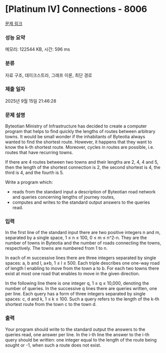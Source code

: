# [Platinum IV] Connections - 8006 

[문제 링크](https://www.acmicpc.net/problem/8006) 

### 성능 요약

메모리: 122544 KB, 시간: 596 ms

### 분류

자료 구조, 데이크스트라, 그래프 이론, 최단 경로

### 제출 일자

2025년 9월 15일 21:46:28

### 문제 설명

<p>Byteotian Ministry of Infrastructure has decided to create a computer program that helps to find quickly the lengths of routes between arbitrary towns. It would be small wonder if the inhabitants of Byteotia always wanted to find the shortest route. However, it happens that they want to know the k-th shortest route. Moreover, cycles in routes are possible, i.e. routes that have recurring towns.</p>

<p>If there are 4 routes between two towns and their lengths are 2, 4, 4 and 5, then the length of the shortest connection is 2, the second shortest is 4, the third is 4, and the fourth is 5.</p>

<p>Write a program which:</p>

<ul>
	<li>reads from the standard input a description of Byteotian road network and queries     concerning lengths of journey routes,</li>
	<li>computes and writes to the standard output answers to the queries read.</li>
</ul>

### 입력 

 <p>In the first line of the standard input there are two positive integers n and m, separated by a single space, 1 ≤ n ≤ 100, 0 ≤ m ≤ n^2-n. They are the number of towns in Byteotia and the number of roads connecting the towns, respectively. The towns are numbered from 1 to n.</p>

<p>In each of m successive lines there are three integers separated by single spaces: a, b and l, a≠b, 1 ≤ l ≤ 500. Each triple describes one one-way road of length l enabling to move from the town a to b. For each two towns there exist at most one road that enables to move in the given direction.</p>

<p>In the following line there is one integer q, 1 ≤ q ≤ 10,000, denoting the number of queries. In the successive q lines there are queries written, one per line. Each query has a form of three integers separated by single spaces: c, d and k, 1 ≤ k ≤ 100. Such a query refers to the length of the k-th shortest route from the town c to the town d.</p>

### 출력 

 <p>Your program should write to the standard output the answers to the queries read, one answer per line. In the i-th line the answer to the i-th query should be written: one integer equal to the length of the route being sought or -1, when such a route does not exist.</p>

<p> </p>

